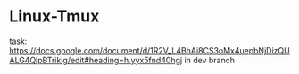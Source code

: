 # Linux-Tmux
task: 
https://docs.google.com/document/d/1R2V_L4BhAi8CS3oMx4uepbNjDizQUALG4QlpBTrikig/edit#heading=h.yyx5fnd40hgj
in dev branch
